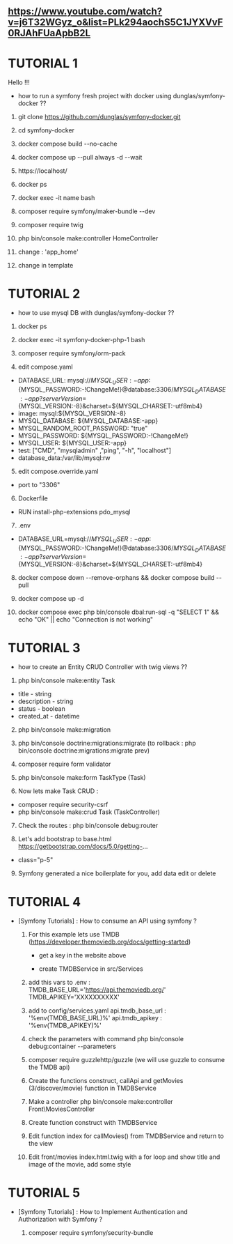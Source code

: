 ## https://www.youtube.com/watch?v=j6T32WGyz_o&list=PLk294aochS5C1JYXVvF0RJAhFUaApbB2L

# TUTORIAL 1

Hello !!!
- how to run a symfony fresh project with docker using dunglas/symfony-docker ??

 1. git clone  https://github.com/dunglas/symfony-docker.git

 2.   cd symfony-docker 

 3.   docker compose build --no-cache

 4.   docker compose up --pull always -d --wait

 5.   https://localhost/

 6.   docker ps

 7.   docker exec -it name bash

 8.   composer require symfony/maker-bundle --dev

 9.   composer require twig

 10.  php bin/console make:controller HomeController

 11.  change  : 'app_home' 

 12.  change in template   




# TUTORIAL 2

- how to use mysql DB with dunglas/symfony-docker ??

 1. docker ps

 2. docker exec -it symfony-docker-php-1 bash

 3. composer require symfony/orm-pack



 4. edit compose.yaml
  - DATABASE_URL: mysql://${MYSQL_USER:-app}:${MYSQL_PASSWORD:-!ChangeMe!}@database:3306/${MYSQL_DATABASE:-app}?serverVersion=${MYSQL_VERSION:-8}&charset=${MYSQL_CHARSET:-utf8mb4}
  - image: mysql:${MYSQL_VERSION:-8}
  - MYSQL_DATABASE: ${MYSQL_DATABASE:-app}
  - MYSQL_RANDOM_ROOT_PASSWORD: "true"
  - MYSQL_PASSWORD: ${MYSQL_PASSWORD:-!ChangeMe!}
  - MYSQL_USER: ${MYSQL_USER:-app}
  - test: ["CMD", "mysqladmin" ,"ping", "-h", "localhost"]
  - database_data:/var/lib/mysql:rw



 5. edit compose.override.yaml
  - port to "3306"



 6. Dockerfile
  - RUN install-php-extensions pdo_mysql



 7. .env
  - DATABASE_URL=mysql://${MYSQL_USER:-app}:${MYSQL_PASSWORD:-!ChangeMe!}@database:3306/${MYSQL_DATABASE:-app}?serverVersion=${MYSQL_VERSION:-8}&charset=${MYSQL_CHARSET:-utf8mb4}



 8. docker compose down --remove-orphans && docker compose build --pull 



 9. docker compose up -d



 10. docker compose exec php bin/console dbal:run-sql -q "SELECT 1" && echo "OK" || echo "Connection is not working"


# TUTORIAL 3

- how to create an Entity CRUD Controller with twig views ??

 1. php bin/console make:entity Task 
   - title - string
   - description - string
   - status - boolean
   - created_at - datetime


 2. php bin/console make:migration


 3. php bin/console doctrine:migrations:migrate (to rollback : php bin/console doctrine:migrations:migrate prev)


 4. composer require form validator 


 5. php bin/console make:form TaskType (Task)


 6. Now lets make Task CRUD :
  - composer require security-csrf 
  - php bin/console make:crud Task (TaskController)


 7. Check the routes : php bin/console debug:router


 8. Let's add bootstrap to base.html https://getbootstrap.com/docs/5.0/getting-...
  - class="p-5"


 9. Symfony generated a nice boilerplate for you, add data edit or delete


 # TUTORIAL 4

 - [Symfony Tutorials] : How to consume an API using symfony ?

	1. For this example lets use TMDB (https://developer.themoviedb.org/docs/getting-started)

		- get a key in the website above

		- create TMDBService in src/Services

	2. add this vars to .env :
		TMDB_BASE_URL='https://api.themoviedb.org/'
		TMDB_APIKEY='XXXXXXXXXX'

	3. add to config/services.yaml
		api.tmdb_base_url : '%env(TMDB_BASE_URL)%'
    	api.tmdb_apikey : '%env(TMDB_APIKEY)%'

    4. check the parameters with command php bin/console debug:container --parameters

    5. composer require guzzlehttp/guzzle (we will use guzzle to consume the TMDB api)

    6. Create the functions construct, callApi and getMovies (3/discover/movie) function in TMDBService

    7. Make a controller  php bin/console make:controller Front\\MoviesController

    8. Create function construct with TMDBService 

    9. Edit function index for callMovies() from TMDBService and return to the view

    10. Edit front/movies index.html.twig with a for loop and show title and image of the movie, add some style

# TUTORIAL 5

 - [Symfony Tutorials] : How to Implement Authentication and Authorization with Symfony ?

    1. composer require symfony/security-bundle
